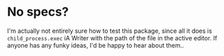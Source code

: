 # No specs?

I'm actually not entirely sure how to test this package, since all it does is `child_process.exec` iA Writer with the path of the file in the active editor.  If anyone has any funky ideas, I'd be happy to hear about them..
